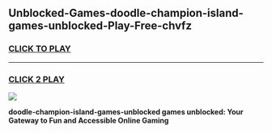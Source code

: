 
## Unblocked-Games-doodle-champion-island-games-unblocked-Play-Free-chvfz
<h3>
<a href="https://premium76.site?title=doodle-champion-island-games-unblocked&ref=23A">CLICK TO PLAY</a></h3>
<hr>

<h3>
<a href="https://premium76.site?title=doodle-champion-island-games-unblocked&ref=23A">CLICK 2 PLAY</a>
  
</h3>

<a href="https://premium76.site?title=doodle-champion-island-games-unblocked&ref=23A"><img src="https://clearcache.store/games.png"></a>


**doodle-champion-island-games-unblocked games unblocked: Your Gateway to Fun and Accessible Online Gaming**
